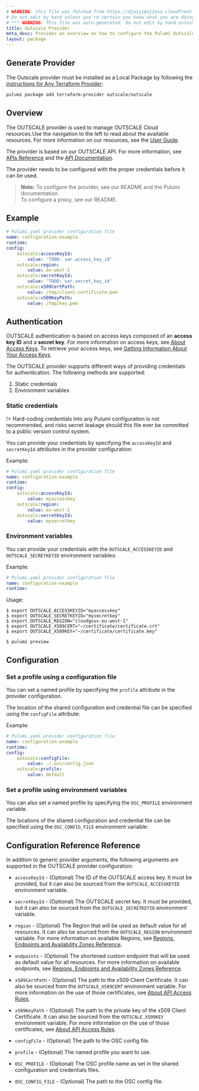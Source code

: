```yaml
---
# WARNING: this file was fetched from https://djoiyj6oj2oxz.cloudfront.net/docs/registry.opentofu.org/outscale/outscale/1.2.0/index.md
# Do not edit by hand unless you're certain you know what you are doing!
# *** WARNING: This file was auto-generated. Do not edit by hand unless you're certain you know what you are doing! ***
title: Outscale Provider
meta_desc: Provides an overview on how to configure the Pulumi Outscale provider.
layout: package
---
```


## Generate Provider

The Outscale provider must be installed as a Local Package by following the [instructions for Any Terraform Provider](https://www.pulumi.com/registry/packages/terraform-provider/):

```bash
pulumi package add terraform-provider outscale/outscale
```
## Overview

The OUTSCALE provider is used to manage OUTSCALE Cloud resources.Use the navigation to the left to read about the available resources. For more information on our resources, see the [User Guide](https://docs.outscale.com/en/userguide/Home.html).

The provider is based on our OUTSCALE API. For more information, see [APIs Reference](https://docs.outscale.com/en/userguide/OUTSCALE-APIs-Reference.html) and the [API Documentation](https://docs.outscale.com/api).

The provider needs to be configured with the proper credentials before it can be used.

> **Note:**
To configure the provider, see our README and the Pulumi documentation. <br />
To configure a proxy, see our README.
## Example

```yaml
# Pulumi.yaml provider configuration file
name: configuration-example
runtime:
config:
    outscale:accessKeyId:
        value: 'TODO: var.access_key_id'
    outscale:region:
        value: eu-west-2
    outscale:secretKeyId:
        value: 'TODO: var.secret_key_id'
    outscale:x509CertPath:
        value: /tmp/client-certificate.pem
    outscale:x509KeyPath:
        value: /tmp/key.pem

```
## Authentication

OUTSCALE authentication is based on access keys composed of an **access key ID** and a **secret key**.
For more information on access keys, see [About Access Keys](https://docs.outscale.com/en/userguide/About-Access-Keys.html).
To retrieve your access keys, see [Getting Information About Your Access Keys](https://docs.outscale.com/en/userguide/Getting-Information-About-Your-Access-Keys.html).

The OUTSCALE provider supports different ways of providing credentials for authentication. The following methods are supported:

1. Static credentials
2. Environment variables
### Static credentials

!> Hard-coding credentials into any Pulumi configuration is not recommended, and risks secret leakage should this file ever be committed to a public version control system.

You can provide your credentials by specifying the `accessKeyId` and `secretKeyId` attributes in the provider configuration:

Example:

```yaml
# Pulumi.yaml provider configuration file
name: configuration-example
runtime:
config:
    outscale:accessKeyId:
        value: myaccesskey
    outscale:region:
        value: eu-west-2
    outscale:secretKeyId:
        value: mysecretkey

```
### Environment variables

You can provide your credentials with the `OUTSCALE_ACCESSKEYID` and `OUTSCALE_SECRETKEYID` environment variables:

Example:

```yaml
# Pulumi.yaml provider configuration file
name: configuration-example
runtime:

```

Usage:

```console
$ export OUTSCALE_ACCESSKEYID="myaccesskey"
$ export OUTSCALE_SECRETKEYID="mysecretkey"
$ export OUTSCALE_REGION="cloudgouv-eu-west-1"
$ export OUTSCALE_X509CERT="~/certificate/certificate.crt"
$ export OUTSCALE_X509KEY="~/certificate/certificate.key"

$ pulumi preview
```
## Configuration
### Set a profile using a configuration file

You can set a named profile by specifying the `profile` attribute in the provider configuration.

The location of the shared configuration and credential file can be specified using the `configFile` attribute:

Example:

```yaml
# Pulumi.yaml provider configuration file
name: configuration-example
runtime:
config:
    outscale:configFile:
        value: ./.osc/config.json
    outscale:profile:
        value: default

```
### Set a profile using environment variables

You can also set a named profile by specifying the `OSC_PROFILE` environment variable.

The locations of the shared configuration and credential file can be specified using the `OSC_CONFIG_FILE` environment variable:
## Configuration Reference Reference

In addition to generic provider arguments, the following arguments are supported in the OUTSCALE provider configuration:

* `accessKeyId` - (Optional) The ID of the OUTSCALE access key. It must be provided, but it can also be sourced from the `OUTSCALE_ACCESSKEYID` environment variable.

* `secretKeyId` - (Optional) The OUTSCALE secret key. It must be provided, but it can also be sourced from the `OUTSCALE_SECRETKEYID` environment variable.

* `region` - (Optional) The Region that will be used as default value for all resources. It can also be sourced from the `OUTSCALE_REGION` environment variable. For more information on available Regions, see [Regions, Endpoints and Availability Zones Reference](https://docs.outscale.com/en/userguide/Regions-Endpoints-and-Availability-Zones-Reference.html).

* `endpoints` - (Optional) The shortened custom endpoint that will be used as default value for all resources. For more information on available endpoints, see [Regions, Endpoints and Availability Zones Reference](https://docs.outscale.com/en/userguide/Regions-Endpoints-and-Availability-Zones-Reference.html).

* `x509CertPath` - (Optional) The path to the x509 Client Certificate. It can also be sourced from the `OUTSCALE_X509CERT` environment variable. For more information on the use of those certificates, see [About API Access Rules](https://docs.outscale.com/en/userguide/About-API-Access-Rules.html).

* `x509KeyPath` - (Optional) The path to the private key of the x509 Client Certificate. It can also be sourced from the `OUTSCALE_X509KEY` environment variable. For more information on the use of those certificates, see [About API Access Rules](https://docs.outscale.com/en/userguide/About-API-Access-Rules.html).

* `configFile` - (Optional) The path to the OSC config file.

* `profile` - (Optional) The named profile you want to use.

* `OSC_PROFILE` - (Optional) The OSC profile name as set in the shared configuration and credentials files.

* `OSC_CONFIG_FILE` - (Optional) The path to the OSC config file.